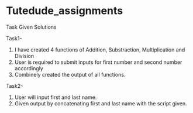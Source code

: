 # Tutedude_assignments
Task Given Solutions


Task1- 
1. I have created 4 functions of Addition, Substraction, Multiplication and Division
2. User is required to submit inputs for first number and second number accordingly
3. Combinely created the output of all functions.

Task2-
1. User will input first and last name.
2. Given output by concatenating first and last name with the script given.


